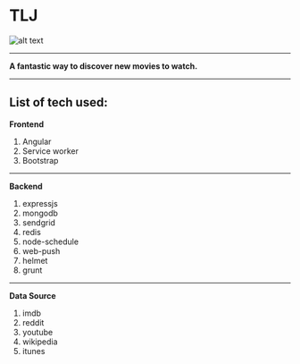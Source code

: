 # TLJ
![alt text](https://www.tejpratapsingh.com/images/144x144.png "Logo")

****

**A fantastic way to discover new movies to watch.**

****

## **List of tech used:**

**Frontend**

1. Angular
2. Service worker
3. Bootstrap

****

**Backend**

1. expressjs
2. mongodb
3. sendgrid
4. redis
5. node-schedule
6. web-push
7. helmet
8. grunt

****

**Data Source**

1. imdb
2. reddit
3. youtube
4. wikipedia
5. itunes

